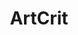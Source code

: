 ---
title: ArtCrit
crosslinks:
- learnart
- redditgetsdrawn
- livven
- Art
- ArtFundamentals
- pics
- '2015'
- kei0q9
- painting
- Breath_of_the_Wild
- PutAnEggOnIt
- hmmm
- ArtProgressPics
- Illustration
- DigitalPainting
- a
- characterdrawing
- SketchDaily
- AccidentalRenaissance
---